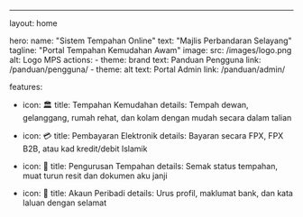 ---
layout: home

hero:
  name: "Sistem Tempahan Online"
  text: "Majlis Perbandaran Selayang"
  tagline: "Portal Tempahan Kemudahan Awam"
  image:
    src: /images/logo.png
    alt: Logo MPS
  actions:
    - theme: brand
      text: Panduan Pengguna
      link: /panduan/pengguna/
    - theme: alt
      text: Portal Admin
      link: /panduan/admin/

features:
  - icon: 🏛️
    title: Tempahan Kemudahan
    details: Tempah dewan, gelanggang, rumah rehat, dan kolam dengan mudah secara dalam talian
    
  - icon: 💳
    title: Pembayaran Elektronik
    details: Bayaran secara FPX, FPX B2B, atau kad kredit/debit Islamik
    
  - icon: 📱
    title: Pengurusan Tempahan
    details: Semak status tempahan, muat turun resit dan dokumen aku janji
    
  - icon: 🔐
    title: Akaun Peribadi
    details: Urus profil, maklumat bank, dan kata laluan dengan selamat